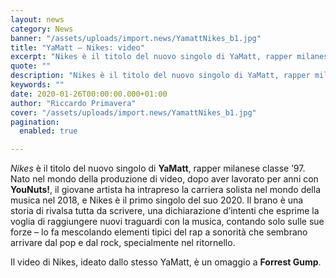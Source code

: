 ```yaml
---
layout: news
category: News
banner: "/assets/uploads/import.news/YamattNikes_b1.jpg"
title: "YaMatt – Nikes: video"
excerpt: "Nikes è il titolo del nuovo singolo di YaMatt, rapper milanese classe ’97. Nato nel mondo della produzione di video, dopo aver lavorato per anni con YouNuts!, il giovane artista ha intrapreso la carriera solista nel mondo della musica nel 2018, e Nikes è il primo singolo del suo 2020. Il brano è una storia [&hellip"
quote: ""
description: "Nikes è il titolo del nuovo singolo di YaMatt, rapper milanese classe ’97. Nato nel mondo della produzione di video, dopo aver lavorato per anni con YouNuts!, il giovane artista ha intrapreso la carriera solista nel mondo della musica nel 2018, e Nikes è il primo singolo del suo 2020. Il brano è una storia [&hellip"
keywords: ""
date: 2020-01-26T00:00:00.000+01:00
author: "Riccardo Primavera"
cover: "/assets/uploads/import.news/YamattNikes_b1.jpg"
pagination:
  enabled: true

---
```


_Nikes_ è il titolo del nuovo singolo di **YaMatt**, rapper milanese classe ’97\. Nato nel mondo della produzione di video, dopo aver lavorato per anni con **YouNuts!**, il giovane artista ha intrapreso la carriera solista nel mondo della musica nel 2018, e Nikes è il primo singolo del suo 2020\. Il brano è una storia di rivalsa tutta da scrivere, una dichiarazione d’intenti che esprime la voglia di raggiungere nuovi traguardi con la musica, contando solo sulle sue forze – lo fa mescolando elementi tipici del rap a sonorità che sembrano arrivare dal pop e dal rock, specialmente nel ritornello.

Il video di Nikes, ideato dallo stesso YaMatt, è un omaggio a **Forrest Gump**.